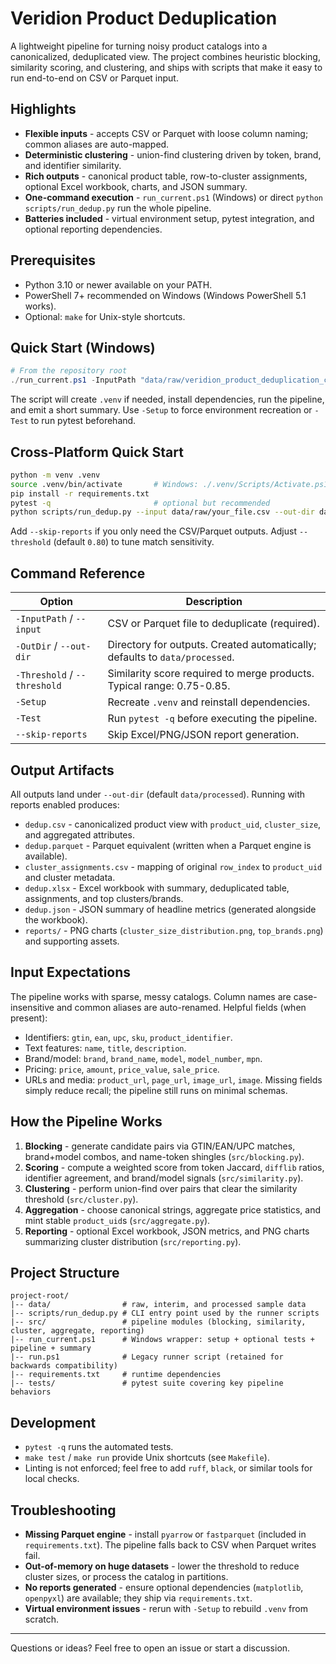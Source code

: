 ﻿# Veridion Product Deduplication

A lightweight pipeline for turning noisy product catalogs into a canonicalized, deduplicated view. The project combines heuristic blocking, similarity scoring, and clustering, and ships with scripts that make it easy to run end-to-end on CSV or Parquet input.

## Highlights
- **Flexible inputs** - accepts CSV or Parquet with loose column naming; common aliases are auto-mapped.
- **Deterministic clustering** - union-find clustering driven by token, brand, and identifier similarity.
- **Rich outputs** - canonical product table, row-to-cluster assignments, optional Excel workbook, charts, and JSON summary.
- **One-command execution** - `run_current.ps1` (Windows) or direct `python scripts/run_dedup.py` run the whole pipeline.
- **Batteries included** - virtual environment setup, pytest integration, and optional reporting dependencies.

## Prerequisites
- Python 3.10 or newer available on your PATH.
- PowerShell 7+ recommended on Windows (Windows PowerShell 5.1 works).
- Optional: `make` for Unix-style shortcuts.

## Quick Start (Windows)
```powershell
# From the repository root
./run_current.ps1 -InputPath "data/raw/veridion_product_deduplication_challenge.snappy.parquet" -OutDir "data/processed/latest_run"
```
The script will create `.venv` if needed, install dependencies, run the pipeline, and emit a short summary. Use `-Setup` to force environment recreation or `-Test` to run pytest beforehand.

## Cross-Platform Quick Start
```bash
python -m venv .venv
source .venv/bin/activate       # Windows: ./.venv/Scripts/Activate.ps1
pip install -r requirements.txt
pytest -q                       # optional but recommended
python scripts/run_dedup.py --input data/raw/your_file.csv --out-dir data/processed/latest_run
```
Add `--skip-reports` if you only need the CSV/Parquet outputs. Adjust `--threshold` (default `0.80`) to tune match sensitivity.

## Command Reference
| Option | Description |
| --- | --- |
| `-InputPath` / `--input` | CSV or Parquet file to deduplicate (required). |
| `-OutDir` / `--out-dir` | Directory for outputs. Created automatically; defaults to `data/processed`. |
| `-Threshold` / `--threshold` | Similarity score required to merge products. Typical range: 0.75-0.85. |
| `-Setup` | Recreate `.venv` and reinstall dependencies. |
| `-Test` | Run `pytest -q` before executing the pipeline. |
| `--skip-reports` | Skip Excel/PNG/JSON report generation. |

## Output Artifacts
All outputs land under `--out-dir` (default `data/processed`). Running with reports enabled produces:
- `dedup.csv` - canonicalized product view with `product_uid`, `cluster_size`, and aggregated attributes.
- `dedup.parquet` - Parquet equivalent (written when a Parquet engine is available).
- `cluster_assignments.csv` - mapping of original `row_index` to `product_uid` and cluster metadata.
- `dedup.xlsx` - Excel workbook with summary, deduplicated table, assignments, and top clusters/brands.
- `dedup.json` - JSON summary of headline metrics (generated alongside the workbook).
- `reports/` - PNG charts (`cluster_size_distribution.png`, `top_brands.png`) and supporting assets.

## Input Expectations
The pipeline works with sparse, messy catalogs. Column names are case-insensitive and common aliases are auto-renamed. Helpful fields (when present):
- Identifiers: `gtin`, `ean`, `upc`, `sku`, `product_identifier`.
- Text features: `name`, `title`, `description`.
- Brand/model: `brand`, `brand_name`, `model`, `model_number`, `mpn`.
- Pricing: `price`, `amount`, `price_value`, `sale_price`.
- URLs and media: `product_url`, `page_url`, `image_url`, `image`.
Missing fields simply reduce recall; the pipeline still runs on minimal schemas.

## How the Pipeline Works
1. **Blocking** - generate candidate pairs via GTIN/EAN/UPC matches, brand+model combos, and name-token shingles (`src/blocking.py`).
2. **Scoring** - compute a weighted score from token Jaccard, `difflib` ratios, identifier agreement, and brand/model signals (`src/similarity.py`).
3. **Clustering** - perform union-find over pairs that clear the similarity threshold (`src/cluster.py`).
4. **Aggregation** - choose canonical strings, aggregate price statistics, and mint stable `product_uid`s (`src/aggregate.py`).
5. **Reporting** - optional Excel workbook, JSON metrics, and PNG charts summarizing cluster distribution (`src/reporting.py`).

## Project Structure
```
project-root/
|-- data/                # raw, interim, and processed sample data
|-- scripts/run_dedup.py # CLI entry point used by the runner scripts
|-- src/                 # pipeline modules (blocking, similarity, cluster, aggregate, reporting)
|-- run_current.ps1      # Windows wrapper: setup + optional tests + pipeline + summary
|-- run.ps1              # Legacy runner script (retained for backwards compatibility)
|-- requirements.txt     # runtime dependencies
|-- tests/               # pytest suite covering key pipeline behaviors
```

## Development
- `pytest -q` runs the automated tests.
- `make test` / `make run` provide Unix shortcuts (see `Makefile`).
- Linting is not enforced; feel free to add `ruff`, `black`, or similar tools for local checks.

## Troubleshooting
- **Missing Parquet engine** - install `pyarrow` or `fastparquet` (included in `requirements.txt`). The pipeline falls back to CSV when Parquet writes fail.
- **Out-of-memory on huge datasets** - lower the threshold to reduce cluster sizes, or process the catalog in partitions.
- **No reports generated** - ensure optional dependencies (`matplotlib`, `openpyxl`) are available; they ship via `requirements.txt`.
- **Virtual environment issues** - rerun with `-Setup` to rebuild `.venv` from scratch.

---
Questions or ideas? Feel free to open an issue or start a discussion.
